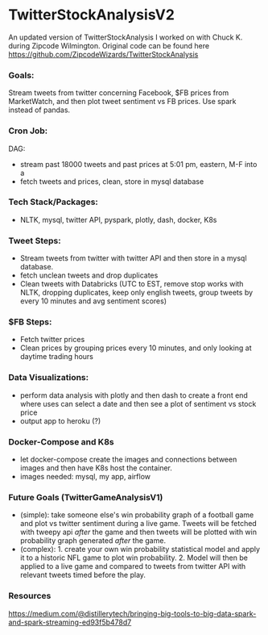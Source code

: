 # TwitterStockAnalysisV2

An updated version of TwitterStockAnalysis I worked on with Chuck K. during Zipcode Wilmington. Original code can be found here https://github.com/ZipcodeWizards/TwitterStockAnalysis

### Goals:
Stream tweets from twitter concerning Facebook, $FB prices from MarketWatch, and then plot tweet sentiment vs FB prices. Use spark instead of pandas.

### Cron Job:
DAG: 
- stream past 18000 tweets and past prices at 5:01 pm, eastern, M-F into a 
- fetch tweets and prices, clean, store in mysql database 

### Tech Stack/Packages:
- NLTK, mysql, twitter API, pyspark, plotly, dash, docker, K8s

### Tweet Steps:
- Stream tweets from twitter with twitter API and then store in a mysql database.
- fetch unclean tweets and drop duplicates
- Clean tweets with Databricks (UTC to EST, remove stop works with NLTK, dropping duplicates, keep only english tweets, group tweets by every 10 minutes and avg sentiment scores)

### $FB Steps:
- Fetch twitter prices 
- Clean prices by grouping prices every 10 minutes, and only looking at daytime trading hours

### Data Visualizations:
- perform data analysis with plotly and then dash to create a front end where uses can select a date and then see a plot of sentiment vs stock price 
- output app to heroku (?)

### Docker-Compose and K8s
- let docker-compose create the images and connections between images and then have K8s host the container. 
- images needed: mysql, my app, airflow

### Future Goals (TwitterGameAnalysisV1)
- (simple): take someone else's win probability graph of a football game and plot vs twitter sentiment during a live game. Tweets will be fetched with tweepy api *after* the game and then tweets will be plotted with win probability graph generated *after* the game.
- (complex): 1. create your own win probability statistical model and apply it to a historic NFL game to plot win probability. 2. Model will then be applied to a live game and compared to tweets from twitter API with relevant tweets timed before the play.

### Resources
https://medium.com/@distillerytech/bringing-big-tools-to-big-data-spark-and-spark-streaming-ed93f5b478d7
